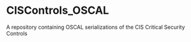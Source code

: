 # CISControls_OSCAL
A repository containing OSCAL serializations of the CIS Critical Security Controls
